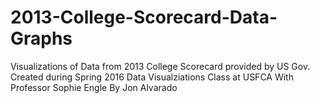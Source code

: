 # 2013-College-Scorecard-Data-Graphs
Visualizations of Data from 2013 College Scorecard provided by US Gov.
Created during Spring 2016 Data Visualziations Class at USFCA
With Professor Sophie Engle
By Jon Alvarado 
